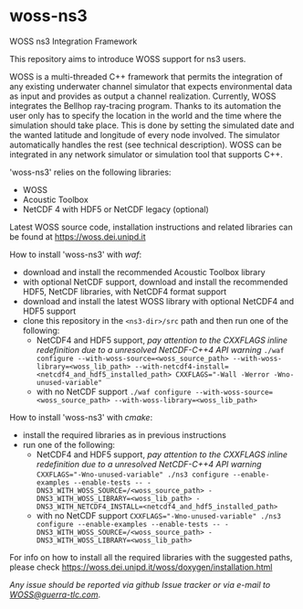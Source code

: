 # woss-ns3
WOSS ns3 Integration Framework

This repository aims to introduce WOSS support for ns3 users.

WOSS is a multi-threaded C++ framework that permits the integration of any existing underwater channel simulator that expects environmental data as input and provides as output a channel realization.
Currently, WOSS integrates the Bellhop ray-tracing program.
Thanks to its automation the user only has to specify the location in the world and the time where the simulation should take place. This is done by setting the simulated date and the wanted latitude and longitude of every node involved. The simulator automatically handles the rest (see technical description).
WOSS can be integrated in any network simulator or simulation tool that supports C++.

'woss-ns3' relies on the following libraries:
- WOSS
- Acoustic Toolbox
- NetCDF 4 with HDF5 or NetCDF legacy (optional)

Latest WOSS source code, installation instructions and related libraries can be found at https://woss.dei.unipd.it

How to install 'woss-ns3' with *waf*:
- download and install the recommended Acoustic Toolbox library
- with optional NetCDF support, download and install the recommended HDF5, NetCDF libraries, with NetCDF4 format support
- download and install the latest WOSS library with optional NetCDF4 and HDF5 support
- clone this repository in the `<ns3-dir>/src` path and then run one of the following:
  - NetCDF4 and HDF5 support, *pay attention to the CXXFLAGS inline redefinition due to a unresolved NetCDF-C++4 API warning* `./waf configure
--with-woss-source=<woss_source_path> --with-woss-library=<woss_lib_path> --with-netcdf4-install=<netcdf4_and_hdf5_installed_path> CXXFLAGS="-Wall -Werror -Wno-unused-variable"`
  - with no NetCDF support `./waf configure --with-woss-source=<woss_source_path> --with-woss-library=<woss_lib_path>`

How to install 'woss-ns3' with *cmake*:
- install the required libraries as in previous instructions
- run one of the following:
  - NetCDF4 and HDF5 support, *pay attention to the CXXFLAGS inline redefinition due to a unresolved NetCDF-C++4 API warning* `CXXFLAGS="-Wno-unused-variable" ./ns3 configure --enable-examples --enable-tests -- -DNS3_WITH_WOSS_SOURCE=/<woss_source_path> -DNS3_WITH_WOSS_LIBRARY=<woss_lib_path> -DNS3_WITH_NETCDF4_INSTALL=<netcdf4_and_hdf5_installed_path>`
  - with no NetCDF support `CXXFLAGS="-Wno-unused-variable" ./ns3 configure --enable-examples --enable-tests -- -DNS3_WITH_WOSS_SOURCE=/<woss_source_path> -DNS3_WITH_WOSS_LIBRARY=<woss_lib_path>`

For info on how to install all the required libraries with the suggested paths, please check https://woss.dei.unipd.it/woss/doxygen/installation.html

*Any issue should be reported via github Issue tracker or via e-mail to WOSS@guerra-tlc.com*.
